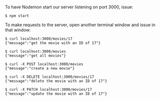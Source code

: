To have Nodemon start our server listening on port 3000, issue:

```
$ npm start
```

To make requests to the server, open another terminal window and issue in that window:

```
$ curl localhost:3000/movies/17
{"message":"get the movie with an ID of 17"}

$ curl localhost:3000/movies
{"message":"get all movies"}

$ curl -X POST localhost:3000/movies
{"message":"create a new movie"}

$ curl -X DELETE localhost:3000/movies/17
{"message":"delete the movie with an ID of 17"}

$ curl -X PATCH localhost:3000/movies/17
{"message":"update the movie with an ID of 17"}
```
